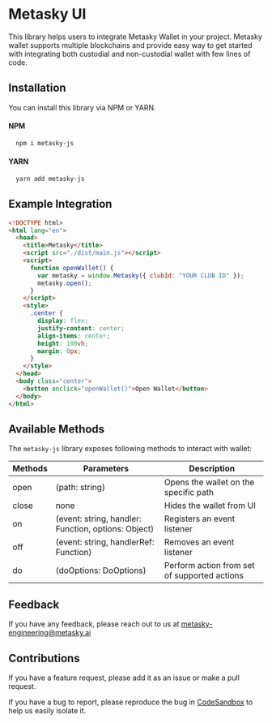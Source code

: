# Metasky UI

This library helps users to integrate Metasky Wallet in your project. Metasky wallet supports
multiple blockchains and provide easy way to get started with integrating both custodial and non-custodial wallet with few lines of code.

## Installation

You can install this library via NPM or YARN.

#### NPM

```bash
  npm i metasky-js
```

#### YARN

```bash
  yarn add metasky-js
```

## Example Integration

```html
<!DOCTYPE html>
<html lang="en">
  <head>
    <title>Metasky</title>
    <script src="./dist/main.js"></script>
    <script>
      function openWallet() {
        var metasky = window.Metasky({ clubId: "YOUR CLUB ID" });
        metasky.open();
      }
    </script>
    <style>
      .center {
        display: flex;
        justify-content: center;
        align-items: center;
        height: 100vh;
        margin: 0px;
      }
    </style>
  </head>
  <body class="center">
    <button onclick="openWallet()">Open Wallet</button>
  </body>
</html>
```

## Available Methods

The `metasky-js` library exposes following methods to interact with wallet:

| Methods | Parameters                                          | Description                                  |
| ------- | --------------------------------------------------- | -------------------------------------------- |
| open    | (path: string)                                      | Opens the wallet on the specific path        |
| close   | none                                                | Hides the wallet from UI                     |
| on      | (event: string, handler: Function, options: Object) | Registers an event listener                  |
| off     | (event: string, handlerRef: Function)               | Removes an event listener                    |
| do      | (doOptions: DoOptions)                              | Perform action from set of supported actions |

## Feedback

If you have any feedback, please reach out to us at metasky-engineering@metasky.ai

## Contributions

If you have a feature request, please add it as an issue or make a pull request.

If you have a bug to report, please reproduce the bug in [CodeSandbox](https://codesandbox.io/s/pensive-pasteur-mntw6g) to help us easily isolate it.
